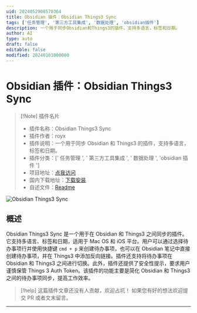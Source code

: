 ```yaml
---
uid: 2024052908570364
title: Obsidian 插件：Obsidian Things3 Sync
tags: ['任务管理', '第三方工具集成', '数据处理', 'obsidian插件']
description: 一个用于同步Obsidian和Things3的插件，支持多语言，标签和日期。
author: AI
type: auto
draft: false
editable: false
modified: 20240101000000
---
```


# Obsidian 插件：Obsidian Things3 Sync

> [!Note] 插件名片
> - 插件名称：Obsidian Things3 Sync
> - 插件作者：royx
> - 插件说明：一个用于同步 Obsidian 和 Things3 的插件，支持多语言，标签和日期。
> - 插件分类：[' 任务管理 ', ' 第三方工具集成 ', ' 数据处理 ', 'obsidian 插件 ']
> - 项目地址：[点我访问](https://github.com/royxue/obsidian-things3-sync)
> - 国内下载地址：[下载安装](https://pkmer.cn/products/plugin/pluginMarket/?obsidian-things3-sync)
> - 自述文件：[Readme](https://ghproxy.net/https://raw.githubusercontent.com/royxue/obsidian-things3-sync/master/README.md)

![Obsidian Things3 Sync](https://cdn.pkmer.cn/covers/obsidian-things3-sync.png!pkmer)

## 概述

Obsidian Things3 Sync 是一个用于在 Obsidian 和 Things3 之间同步的插件。它支持多语言、标签和日期，适用于 Mac OS 和 iOS 平台。用户可以通过选择待办事项行并使用快捷键 `cmd + p` 来创建待办事项，也可以在 Obsidian 笔记中直接创建待办事项，并在 Things3 中添加反向链接。插件还支持将待办事项在 Obsidian 和 Things3 之间进行切换。此外，插件还提供了安全性提示，要求用户谨慎保管 Things 3 Auth Token。该插件的功能主要是简化 Obsidian 和 Things3 之间的待办事项同步，提高工作效率。

> [!help]
> 这篇插件文章还没有人贡献，欢迎占坑！
> 如果您有好的想法欢迎提交 PR 或者文末留言。

---



